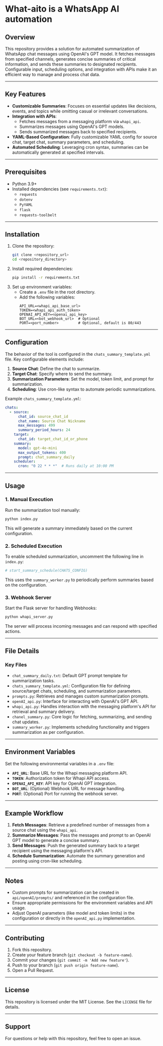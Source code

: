 # What-aito is a WhatsApp AI automation

## Overview
This repository provides a solution for automated summarization of WhatsApp chat messages using OpenAI's GPT model. It fetches messages from specified channels, generates concise summaries of critical information, and sends these summaries to designated recipients. Configurable input, scheduling options, and integration with APIs make it an efficient way to manage and process chat data.

---

## Key Features
- **Customizable Summaries**: Focuses on essential updates like decisions, events, and topics while omitting casual or irrelevant conversations.
- **Integration with APIs**:
  - Fetches messages from a messaging platform via `whapi_api`.
  - Summarizes messages using OpenAI's GPT models.
  - Sends summarized messages back to specified recipients.
- **YAML-Based Configuration**: Fully customizable YAML config for source chat, target chat, summary parameters, and scheduling.
- **Automated Scheduling**: Leveraging cron syntax, summaries can be automatically generated at specified intervals.
---

## Prerequisites
- Python 3.9+
- Installed dependencies (see `requirements.txt`):
  - `requests`
  - `dotenv`
  - `PyYAML`
  - `flask`
  - `requests-toolbelt`

---

## Installation
1. Clone the repository:
   ```bash
   git clone <repository_url>
   cd <repository_directory>
   ```
2. Install required dependencies:
   ```bash
   pip install -r requirements.txt
   ```
3. Set up environment variables:
   - Create a `.env` file in the root directory.
   - Add the following variables:
     ```dotenv
     API_URL=<whapi_api_base_url>
     TOKEN=<whapi_api_auth_token>
     OPENAI_API_KEY=<openai_api_key>
     BOT_URL=<bot_webhook_url>  # Optional
     PORT=<port_number>         # Optional, default is 80/443
     ```

---

## Configuration
The behavior of the tool is configured in the `chats_summary_template.yml` file. Key configurable elements include:

1. **Source Chat**: Define the chat to summarize.
2. **Target Chat**: Specify where to send the summary.
3. **Summarization Parameters**: Set the model, token limit, and prompt for summarization.
4. **Scheduling**: Use cron-like syntax to automate periodic summarizations.

Example `chats_summary_template.yml`:
```yaml
chats:
  - source:
      chat_id: source_chat_id
      chat_name: Source Chat Nickname
      max_messages: 499
      summary_period_hours: 24
    target:
      chat_id: target_chat_id_or_phone
    summary:
      model: gpt-4o-mini
      max_output_tokens: 400
      prompt: chat_summary_daily
    scheduler:
      cron: "0 22 * * *"  # Runs daily at 10:00 PM
```

---

## Usage

### 1. Manual Execution
Run the summarization tool manually:
```bash
python index.py
```
This will generate a summary immediately based on the current configuration.

### 2. Scheduled Execution
To enable scheduled summarization, uncomment the following line in `index.py`:
```python
# start_summary_schedule(CHATS_CONFIG)
```
This uses the `summary_worker.py` to periodically perform summaries based on the configuration.

### 3. Webhook Server
Start the Flask server for handling Webhooks:
```bash
python whapi_server.py
```
The server will process incoming messages and can respond with specified actions.

---

## File Details
### Key Files
- `chat_summary_daily.txt`: Default GPT prompt template for summarization tasks.
- `chats_summary_template.yml`: Configuration file for defining source/target chats, scheduling, and summarization parameters.
- `prompts.py`: Retrieves and manages custom summarization prompts.
- `openAI_api.py`: Interface for interacting with OpenAI's GPT API.
- `whapi_api.py`: Handles interaction with the messaging platform's API for retrieval and summary delivery.
- `chanel_summary.py`: Core logic for fetching, summarizing, and sending chat updates.
- `summary_worker.py`: Implements scheduling functionality and triggers summarization as per configuration.
---

## Environment Variables
Set the following environmental variables in a `.env` file:
- **`API_URL`**: Base URL for the Whapi messaging platform API.
- **`TOKEN`**: Authorization token for Whapi API access.
- **`OPENAI_API_KEY`**: API key for OpenAI GPT integration.
- **`BOT_URL`**: (Optional) Webhook URL for message handling.
- **`PORT`**: (Optional) Port for running the webhook server.

---

## Example Workflow
1. **Fetch Messages**: Retrieve a predefined number of messages from a source chat using the `whapi_api`.
2. **Summarize Messages**: Pass the messages and prompt to an OpenAI GPT model to generate a concise summary.
3. **Send Messages**: Push the generated summary back to a target recipient using the messaging platform's API.
4. **Schedule Summarization**: Automate the summary generation and posting using cron-like scheduling.

---

## Notes
- Custom prompts for summarization can be created in `api/openAI/prompts/` and referenced in the configuration file.
- Ensure appropriate permissions for the environment variables and API usage.
- Adjust OpenAI parameters (like model and token limits) in the configuration or directly in the `openAI_api.py` implementation.

---

## Contributing
1. Fork this repository.
2. Create your feature branch (`git checkout -b feature-name`).
3. Commit your changes (`git commit -m 'Add new feature'`).
4. Push to your branch (`git push origin feature-name`).
5. Open a Pull Request.

---

## License
This repository is licensed under the MIT License. See the `LICENSE` file for details.

---

## Support
For questions or help with this repository, feel free to open an issue.